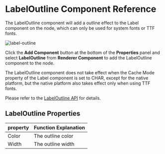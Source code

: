 # LabelOutline Component Reference

The LabelOutline component will add a outline effect to the Label component on the node, which can only be used for system fonts or TTF fonts.

![label-outline](label/label-outline.png)

Click the **Add Component** button at the bottom of the **Properties** panel and select **LabelOutline** from **Renderer Component** to add the LabelOutline component to the node.

The LabelOutline component does not take effect when the Cache Mode property of the Label component is set to CHAR, except for the native platform, but the native platform also takes effect only when using TTF fonts.

Please refer to the [LabelOutline API](%__APIDOC__%/en/classes/LabelOutline.html) for details.

## LabelOutline Properties

| property | Function Explanation
| ------ | ------ |
| Color | The outline color
| Width | The outline width
